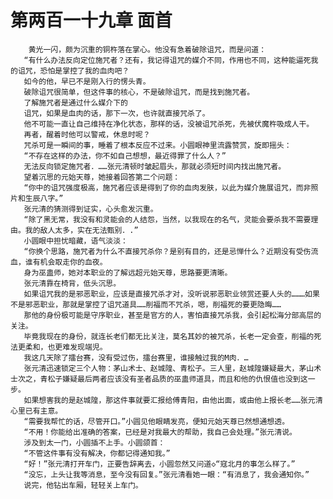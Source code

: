 # 第两百一十九章 面首
        黄光一闪，颇为沉重的铜杵落在掌心。他没有急着破除诅咒，而是问道：
       “有什么办法反向定位施咒者？还有，我记得诅咒的媒介不同，作用也不同，这种能逼死我的诅咒，恐怕是掌控了我的血肉吧？
       如今的他，早已不是刚入行的愣头青。
       破除诅咒很简单，但这件事的核心，不是破除诅咒，而是找到施咒者。
       了解施咒者是通过什么媒介下的
       诅咒，如果是血肉的话，那下一次，也许就直接咒杀了。
       他不可能一直让自己维持在净化状态，那样的话，没被诅咒杀死，先被伏魔杵吸成人干。
       再者，醒着时他可以警戒，休息时呢？
       咒杀可是一瞬间的事，睡着了根本反应不过来。小圆眼神里流露赞赏，旋即摇头：
       “不存在这样的办法，你不如自己想想，最近得罪了什么人？”
       无法反向锁定施咒者．……张元清顿时皱起眉头，那就必须短时间内找出施咒者。
       望着沉思的元始天尊，她接着回答第二个问题：
       “你中的诅咒强度极高，施咒者应该是得到了你的血肉发肤，以此为媒介施展诅咒，而非照片和生辰八字。”
       张元清的猜测得到证实，心头愈发沉重。
       “除了黑无常，我没有和灵能会的人结怨，当然，以我现在的名气，灵能会要杀我不需要理由。我的敌人太多，实在无法甄别．.”
       小圆眼中担忧暗藏，语气淡淡：
       “你换个思路，施咒者为什么不直接咒杀你？是别有目的，还是忌惮什么？近期没有受伤流血，谁有机会取走你的血夜。
       身为巫蛊师，她对本职业的了解远超元始天尊，思路要更清晰。
       张元清靠在椅背，低头沉思。
       如果诅咒我的是邪恶职业，应该是直接咒杀才对，没听说邪恶职业领赏还要人头的………如果不是邪恶职业，那就是掌控了诅咒道具……削福而不咒杀，嗯，削福死的要更隐晦……
       那他的身份极可能是守序职业，甚至是官方的人，害怕直接咒杀我，会引起松海分部高层的关注。
       毕竟我现在的身份，就连长老们都无比关注，莫名其妙的被咒杀，长老一定会查，削福的死法更柔和，也更难发现端児。
       我这几天除了擂台赛，没有受过伤，擂台赛里，谁接触过我的M肉．…
       张元清迅速锁定三个人物：茅山术士、赵城隍、青松子。三人里，赵城隍嫌疑最大，茅山术士次之，青松子嫌疑最后两者应该没有圣者品质的巫蛊师道具，而且和他的仇恨值也没到这一步。
       如果想害我的是赵城隍，那这件事就要汇报给傅青阳，由他出面，或由他上报长老……张元清心里已有主意。
       “需要我帮忙的话，尽管开口。”小圆见他眼睛发亮，便知元始天尊已然想通想透。
       “不用！你能给出准确的答案，已经是对我最大的帮助，我自己会处理。”张元清说。
       涉及到太一门，小圆插不上手。小圆颌首：
       “不管这件事有没有解决，你都记得通知我。”
       “好！”张元清打开车门，正要告辞离去，小圆忽然又问道◇“寇北月的事怎么样了。”
       “没忘，上头让我等消息，至今没有回复。”张元清看她一眼：“有消息了，我会通知你。”
       说完，他钻出车厢，轻轻关上车门。
